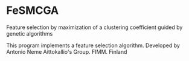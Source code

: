 FeSMCGA
=======

Feature selection by maximization of a clustering coefficient guided by genetic algorithms

This program implements a feature selection algorithm.
Developed by Antonio Neme
Aittokallio's Group.
FIMM. Finland
